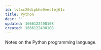 ```yaml
---
id: lv2xc20dipkhe0veclej61c
title: Python
desc: ''
updated: 1666122408108
created: 1666122408108
---
```


Notes on the Python programming language.
